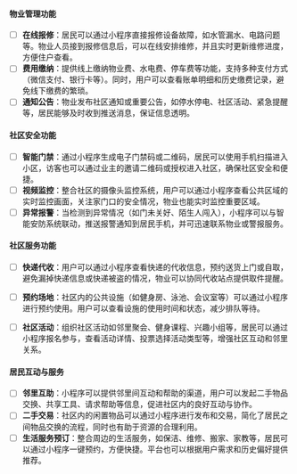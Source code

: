 #### **物业管理功能**

- [ ] **在线报修**：居民可以通过小程序直接报修设备故障，如水管漏水、电路问题等。物业人员接到报修信息后，可以在线安排维修，并且实时更新维修进度，方便住户查看。
- [ ] **费用缴纳**：提供线上缴纳物业费、水电费、停车费等功能，支持多种支付方式（微信支付、银行卡等）。同时，用户可以查看账单明细和历史缴费记录，避免线下缴费的繁琐。
- [ ] **通知公告**：物业发布社区通知或重要公告，如停水停电、社区活动、紧急提醒等，居民能够及时收到推送消息，保证信息透明。

#### **社区安全功能**

- [ ] **智能门禁**：通过小程序生成电子门禁码或二维码，居民可以使用手机扫描进入小区，访客也可以通过业主的邀请二维码或授权进入社区，确保社区安全和便捷。
- [ ] **视频监控**：整合社区的摄像头监控系统，用户可以通过小程序查看公共区域的实时监控画面，关注家门口的安全情况，物业也能实时监控重要区域。
- [ ] **异常报警**：当检测到异常情况（如门未关好、陌生人闯入），小程序可以与智能安防系统联动，推送报警通知到居民手机，并可迅速联系物业或警报服务。

#### **社区服务功能**

- [ ] **快递代收**：用户可以通过小程序查看快递的代收信息，预约送货上门或自取，避免漏掉快递信息或快递被盗的情况，物业可以协同代收站点提供取件提醒。

- [ ] **预约场地**：社区内的公共设施（如健身房、泳池、会议室等）可以通过小程序进行预约使用。用户可以查看设施的使用时间和状态，减少排队等待。

- [ ] **社区活动**：组织社区活动如邻里聚会、健身课程、兴趣小组等，居民可以通过小程序报名参与，查看活动详情、投票选择活动类型等，增强社区互动和邻里关系。

#### **居民互动与服务**

- [ ] **邻里互助**：小程序可以提供邻里间互动和帮助的渠道，用户可以发起二手物品交换、共享工具、请求帮助等信息，促进社区内的良好互动与协作。
- [ ] **二手交易**：社区内的闲置物品可以通过小程序进行发布和交易，简化了居民之间物品交换的流程，同时也有助于资源的合理利用。
- [ ] **生活服务预订**：整合周边的生活服务，如保洁、维修、搬家、家教等，居民可以通过小程序一键预约，方便快捷。平台也可以根据用户需求和历史偏好提供推荐。
